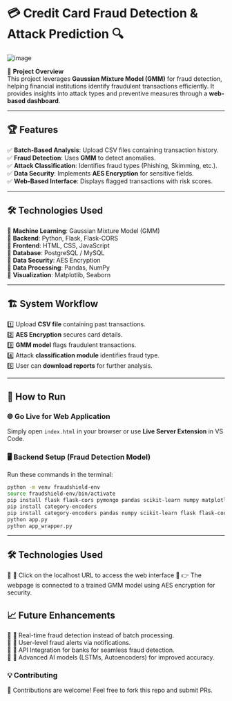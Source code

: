 # 💳 Credit Card Fraud Detection & Attack Prediction 🔍

![image](https://github.com/user-attachments/assets/7c60299e-a4af-4725-a5d8-ea2c3f3ce47f)


🚀 **Project Overview**  
This project leverages **Gaussian Mixture Model (GMM)** for fraud detection, helping financial institutions identify fraudulent transactions efficiently. It provides insights into attack types and preventive measures through a **web-based dashboard**.

---

## 🏆 Features  
✅ **Batch-Based Analysis**: Upload CSV files containing transaction history.  
✅ **Fraud Detection**: Uses **GMM** to detect anomalies.  
✅ **Attack Classification**: Identifies fraud types (Phishing, Skimming, etc.).  
✅ **Data Security**: Implements **AES Encryption** for sensitive fields.  
✅ **Web-Based Interface**: Displays flagged transactions with risk scores.  

---

## 🛠️ Technologies Used  
🔹 **Machine Learning**: Gaussian Mixture Model (GMM)  
🔹 **Backend**: Python, Flask, Flask-CORS  
🔹 **Frontend**: HTML, CSS, JavaScript  
🔹 **Database**: PostgreSQL / MySQL  
🔹 **Data Security**: AES Encryption  
🔹 **Data Processing**: Pandas, NumPy  
🔹 **Visualization**: Matplotlib, Seaborn  

---

## 🏗️ System Workflow  
1️⃣ Upload **CSV file** containing past transactions.  
2️⃣ **AES Encryption** secures card details.  
3️⃣ **GMM model** flags fraudulent transactions.  
4️⃣ Attack **classification module** identifies fraud type.  
5️⃣ User can **download reports** for further analysis.  

---

## 🚀 How to Run  

### 🌐 Go Live for Web Application  
Simply open `index.html` in your browser or use **Live Server Extension** in VS Code.  

### 🖥️ Backend Setup (Fraud Detection Model)  
Run these commands in the terminal:  

```bash
python -m venv fraudshield-env
source fraudshield-env/bin/activate
pip install flask flask-cors pymongo pandas scikit-learn numpy matplotlib joblib flask-jwt-extended python-dotenv
pip install category-encoders
pip install category-encoders pandas numpy scikit-learn flask flask-cors
python app.py
python app_wrapper.py
```

---

## 🛠️ Technologies Used  
🔹 📌 Click on the localhost URL to access the web interface 
🔹 👉 The webpage is connected to a trained GMM model using AES encryption for security. 


## 📈 Future Enhancements

🔹 🚀 Real-time fraud detection instead of batch processing.  
🔹 🚀 User-level fraud alerts via notifications.  
🔹 🚀 API Integration for banks for seamless fraud detection.  
🔹 🚀 Advanced AI models (LSTMs, Autoencoders) for improved accuracy.  


### 💡 Contributing
🙌 Contributions are welcome! Feel free to fork this repo and submit PRs.
